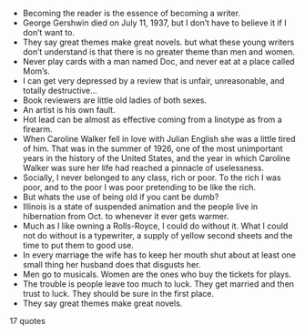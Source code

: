  - Becoming the reader is the essence of becoming a writer.
 - George Gershwin died on July 11, 1937, but I don’t have to believe it if I don’t want to.
 - They say great themes make great novels. but what these young writers don’t understand is that there is no greater theme than men and women.
 - Never play cards with a man named Doc, and never eat at a place called Mom’s.
 - I can get very depressed by a review that is unfair, unreasonable, and totally destructive...
 - Book reviewers are little old ladies of both sexes.
 - An artist is his own fault.
 - Hot lead can be almost as effective coming from a linotype as from a firearm.
 - When Caroline Walker fell in love with Julian English she was a little tired of him. That was in the summer of 1926, one of the most unimportant years in the history of the United States, and the year in which Caroline Walker was sure her life had reached a pinnacle of uselessness.
 - Socially, I never belonged to any class, rich or poor. To the rich I was poor, and to the poor I was poor pretending to be like the rich.
 - But whats the use of being old if you cant be dumb?
 - Illinois is a state of suspended animation and the people live in hibernation from Oct. to whenever it ever gets warmer.
 - Much as I like owning a Rolls-Royce, I could do without it. What I could not do without is a typewriter, a supply of yellow second sheets and the time to put them to good use.
 - In every marriage the wife has to keep her mouth shut about at least one small thing her husband does that disgusts her.
 - Men go to musicals. Women are the ones who buy the tickets for plays.
 - The trouble is people leave too much to luck. They get married and then trust to luck. They should be sure in the first place.
 - They say great themes make great novels.

17 quotes